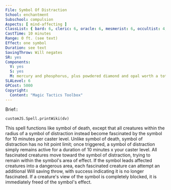 ```yaml
---
File: Symbol Of Distraction
School: enchantment
Subschool: compulsion
Aspects: [ mind-affecting ]
ClassList: { bard: 6, cleric: 6, oracle: 6, mesmerist: 6, occultist: 4, psychic: 6, sorcerer: 6, wizard: 6, witch: 6 }
CastTime: 10 minutes
Range: 0 ft. (see text)
Effect: one symbol
Duration: see text
SavingThrow: Will negates
SR: yes
Components:
  V: yes
  S: yes
  M: mercury and phosphorus, plus powdered diamond and opal worth a total of 5,000 gp
SLALevel: 6
GPCost: 5000
Copyright:
  Content: "Magic Tactics Toolbox"
---
```

Brief:: 

```dataviewjs
customJS.Spell.printWiki(dv)
```

This spell functions like symbol of death, except that all creatures within the radius of a symbol of distraction instead become fascinated by the symbol for 10 minutes per caster level. Unlike symbol of death, symbol of distraction has no hit point limit; once triggered, a symbol of distraction simply remains active for a duration of 10 minutes x your caster level. All fascinated creatures move toward the symbol of distraction, trying to remain within the symbol's area of effect. If the symbol leads affected creatures into a dangerous area, each fascinated creature can attempt an additional Will saving throw, with success indicating it is no longer fascinated. If a creature's view of the symbol is completely blocked, it is immediately freed of the symbol's effect.
